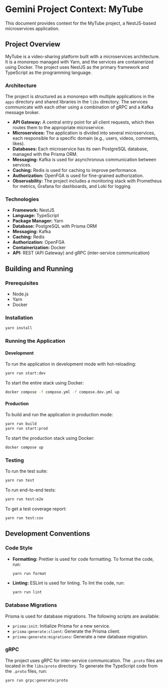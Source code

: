 # Gemini Project Context: MyTube

This document provides context for the MyTube project, a NestJS-based microservices application.

## Project Overview

MyTube is a video-sharing platform built with a microservices architecture. It is a monorepo managed with Yarn, and the services are containerized using Docker. The project uses NestJS as the primary framework and TypeScript as the programming language.

### Architecture

The project is structured as a monorepo with multiple applications in the `apps` directory and shared libraries in the `libs` directory. The services communicate with each other using a combination of gRPC and a Kafka message broker.

- **API Gateway:** A central entry point for all client requests, which then routes them to the appropriate microservice.
- **Microservices:** The application is divided into several microservices, each responsible for a specific domain (e.g., users, videos, comments, likes).
- **Databases:** Each microservice has its own PostgreSQL database, managed with the Prisma ORM.
- **Messaging:** Kafka is used for asynchronous communication between services.
- **Caching:** Redis is used for caching to improve performance.
- **Authorization:** OpenFGA is used for fine-grained authorization.
- **Observability:** The project includes a monitoring stack with Prometheus for metrics, Grafana for dashboards, and Loki for logging.

### Technologies

- **Framework:** NestJS
- **Language:** TypeScript
- **Package Manager:** Yarn
- **Database:** PostgreSQL with Prisma ORM
- **Messaging:** Kafka
- **Caching:** Redis
- **Authorization:** OpenFGA
- **Containerization:** Docker
- **API:** REST (API Gateway) and gRPC (inter-service communication)

## Building and Running

### Prerequisites

- Node.js
- Yarn
- Docker

### Installation

```bash
yarn install
```

### Running the Application

#### Development

To run the application in development mode with hot-reloading:

```bash
yarn run start:dev
```

To start the entire stack using Docker:

```bash
docker compose -f compose.yml -f compose.dev.yml up
```

#### Production

To build and run the application in production mode:

```bash
yarn run build
yarn run start:prod
```

To start the production stack using Docker:

```bash
docker compose up
```

### Testing

To run the test suite:

```bash
yarn run test
```

To run end-to-end tests:

```bash
yarn run test:e2e
```

To get a test coverage report:

```bash
yarn run test:cov
```

## Development Conventions

### Code Style

- **Formatting:** Prettier is used for code formatting. To format the code, run:
  ```bash
  yarn run format
  ```
- **Linting:** ESLint is used for linting. To lint the code, run:
  ```bash
  yarn run lint
  ```

### Database Migrations

Prisma is used for database migrations. The following scripts are available:

- `prisma:init`: Initialize Prisma for a new service.
- `prisma:generate:client`: Generate the Prisma client.
- `prisma:generate:migrations`: Generate a new database migration.

### gRPC

The project uses gRPC for inter-service communication. The `.proto` files are located in the `libs/proto` directory. To generate the TypeScript code from the `.proto` files, run:

```bash
yarn run grpc:generate:proto
```
